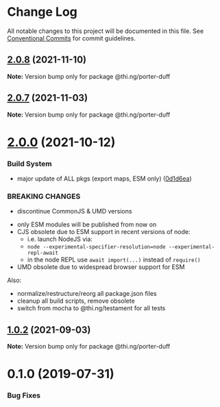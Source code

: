 # Change Log

All notable changes to this project will be documented in this file.
See [Conventional Commits](https://conventionalcommits.org) for commit guidelines.

## [2.0.8](https://github.com/thi-ng/umbrella/compare/@thi.ng/porter-duff@2.0.7...@thi.ng/porter-duff@2.0.8) (2021-11-10)

**Note:** Version bump only for package @thi.ng/porter-duff





## [2.0.7](https://github.com/thi-ng/umbrella/compare/@thi.ng/porter-duff@2.0.6...@thi.ng/porter-duff@2.0.7) (2021-11-03)

**Note:** Version bump only for package @thi.ng/porter-duff





# [2.0.0](https://github.com/thi-ng/umbrella/compare/@thi.ng/porter-duff@1.0.2...@thi.ng/porter-duff@2.0.0) (2021-10-12)


### Build System

* major update of ALL pkgs (export maps, ESM only) ([0d1d6ea](https://github.com/thi-ng/umbrella/commit/0d1d6ea9fab2a645d6c5f2bf2591459b939c09b6))


### BREAKING CHANGES

* discontinue CommonJS & UMD versions

- only ESM modules will be published from now on
- CJS obsolete due to ESM support in recent versions of node:
  - i.e. launch NodeJS via:
  - `node --experimental-specifier-resolution=node --experimental-repl-await`
  - in the node REPL use `await import(...)` instead of `require()`
- UMD obsolete due to widespread browser support for ESM

Also:
- normalize/restructure/reorg all package.json files
- cleanup all build scripts, remove obsolete
- switch from mocha to @thi.ng/testament for all tests






##  [1.0.2](https://github.com/thi-ng/umbrella/compare/@thi.ng/porter-duff@1.0.1...@thi.ng/porter-duff@1.0.2) (2021-09-03)

**Note:** Version bump only for package @thi.ng/porter-duff

#  0.1.0 (2019-07-31)

###  Bug Fixes
